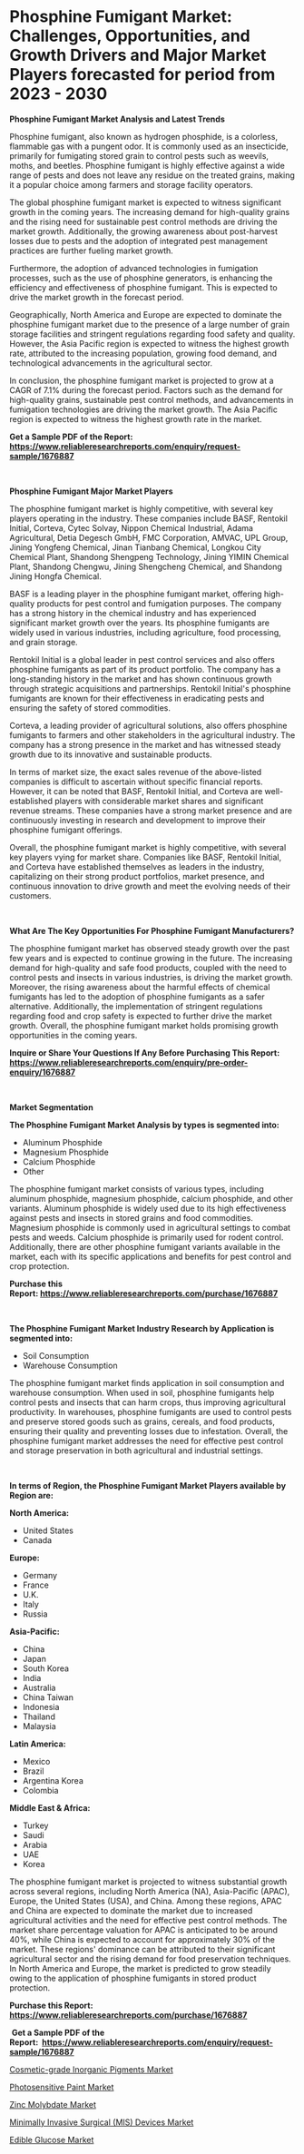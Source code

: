 <p><h1>Phosphine Fumigant Market: Challenges, Opportunities, and Growth Drivers and Major Market Players forecasted for period from 2023 - 2030</h1></p><p><strong>Phosphine Fumigant Market Analysis and Latest Trends</strong></p>
<p><p>Phosphine fumigant, also known as hydrogen phosphide, is a colorless, flammable gas with a pungent odor. It is commonly used as an insecticide, primarily for fumigating stored grain to control pests such as weevils, moths, and beetles. Phosphine fumigant is highly effective against a wide range of pests and does not leave any residue on the treated grains, making it a popular choice among farmers and storage facility operators.</p><p>The global phosphine fumigant market is expected to witness significant growth in the coming years. The increasing demand for high-quality grains and the rising need for sustainable pest control methods are driving the market growth. Additionally, the growing awareness about post-harvest losses due to pests and the adoption of integrated pest management practices are further fueling market growth. </p><p>Furthermore, the adoption of advanced technologies in fumigation processes, such as the use of phosphine generators, is enhancing the efficiency and effectiveness of phosphine fumigant. This is expected to drive the market growth in the forecast period. </p><p>Geographically, North America and Europe are expected to dominate the phosphine fumigant market due to the presence of a large number of grain storage facilities and stringent regulations regarding food safety and quality. However, the Asia Pacific region is expected to witness the highest growth rate, attributed to the increasing population, growing food demand, and technological advancements in the agricultural sector.</p><p>In conclusion, the phosphine fumigant market is projected to grow at a CAGR of 7.1% during the forecast period. Factors such as the demand for high-quality grains, sustainable pest control methods, and advancements in fumigation technologies are driving the market growth. The Asia Pacific region is expected to witness the highest growth rate in the market.</p></p>
<p><strong>Get a Sample PDF of the Report:&nbsp; <a href="https://www.reliableresearchreports.com/enquiry/request-sample/1676887">https://www.reliableresearchreports.com/enquiry/request-sample/1676887</a></strong></p>
<p>&nbsp;</p>
<p><strong>Phosphine Fumigant Major Market Players</strong></p>
<p><p>The phosphine fumigant market is highly competitive, with several key players operating in the industry. These companies include BASF, Rentokil Initial, Corteva, Cytec Solvay, Nippon Chemical Industrial, Adama Agricultural, Detia Degesch GmbH, FMC Corporation, AMVAC, UPL Group, Jining Yongfeng Chemical, Jinan Tianbang Chemical, Longkou City Chemical Plant, Shandong Shengpeng Technology, Jining YIMIN Chemical Plant, Shandong Chengwu, Jining Shengcheng Chemical, and Shandong Jining Hongfa Chemical.</p><p>BASF is a leading player in the phosphine fumigant market, offering high-quality products for pest control and fumigation purposes. The company has a strong history in the chemical industry and has experienced significant market growth over the years. Its phosphine fumigants are widely used in various industries, including agriculture, food processing, and grain storage.</p><p>Rentokil Initial is a global leader in pest control services and also offers phosphine fumigants as part of its product portfolio. The company has a long-standing history in the market and has shown continuous growth through strategic acquisitions and partnerships. Rentokil Initial's phosphine fumigants are known for their effectiveness in eradicating pests and ensuring the safety of stored commodities.</p><p>Corteva, a leading provider of agricultural solutions, also offers phosphine fumigants to farmers and other stakeholders in the agricultural industry. The company has a strong presence in the market and has witnessed steady growth due to its innovative and sustainable products.</p><p>In terms of market size, the exact sales revenue of the above-listed companies is difficult to ascertain without specific financial reports. However, it can be noted that BASF, Rentokil Initial, and Corteva are well-established players with considerable market shares and significant revenue streams. These companies have a strong market presence and are continuously investing in research and development to improve their phosphine fumigant offerings.</p><p>Overall, the phosphine fumigant market is highly competitive, with several key players vying for market share. Companies like BASF, Rentokil Initial, and Corteva have established themselves as leaders in the industry, capitalizing on their strong product portfolios, market presence, and continuous innovation to drive growth and meet the evolving needs of their customers.</p></p>
<p>&nbsp;</p>
<p><strong>What Are The Key Opportunities For Phosphine Fumigant Manufacturers?</strong></p>
<p><p>The phosphine fumigant market has observed steady growth over the past few years and is expected to continue growing in the future. The increasing demand for high-quality and safe food products, coupled with the need to control pests and insects in various industries, is driving the market growth. Moreover, the rising awareness about the harmful effects of chemical fumigants has led to the adoption of phosphine fumigants as a safer alternative. Additionally, the implementation of stringent regulations regarding food and crop safety is expected to further drive the market growth. Overall, the phosphine fumigant market holds promising growth opportunities in the coming years.</p></p>
<p><strong>Inquire or Share Your Questions If Any Before Purchasing This Report: <a href="https://www.reliableresearchreports.com/enquiry/pre-order-enquiry/1676887">https://www.reliableresearchreports.com/enquiry/pre-order-enquiry/1676887</a></strong></p>
<p>&nbsp;</p>
<p><strong>Market Segmentation</strong></p>
<p><strong>The Phosphine Fumigant Market Analysis by types is segmented into:</strong></p>
<p><ul><li>Aluminum Phosphide</li><li>Magnesium Phosphide</li><li>Calcium Phosphide</li><li>Other</li></ul></p>
<p><p>The phosphine fumigant market consists of various types, including aluminum phosphide, magnesium phosphide, calcium phosphide, and other variants. Aluminum phosphide is widely used due to its high effectiveness against pests and insects in stored grains and food commodities. Magnesium phosphide is commonly used in agricultural settings to combat pests and weeds. Calcium phosphide is primarily used for rodent control. Additionally, there are other phosphine fumigant variants available in the market, each with its specific applications and benefits for pest control and crop protection.</p></p>
<p><strong>Purchase this Report:&nbsp;<a href="https://www.reliableresearchreports.com/purchase/1676887">https://www.reliableresearchreports.com/purchase/1676887</a></strong></p>
<p>&nbsp;</p>
<p><strong>The Phosphine Fumigant Market Industry Research by Application is segmented into:</strong></p>
<p><ul><li>Soil Consumption</li><li>Warehouse Consumption</li></ul></p>
<p><p>The phosphine fumigant market finds application in soil consumption and warehouse consumption. When used in soil, phosphine fumigants help control pests and insects that can harm crops, thus improving agricultural productivity. In warehouses, phosphine fumigants are used to control pests and preserve stored goods such as grains, cereals, and food products, ensuring their quality and preventing losses due to infestation. Overall, the phosphine fumigant market addresses the need for effective pest control and storage preservation in both agricultural and industrial settings.</p></p>
<p>&nbsp;</p>
<p><strong>In terms of Region, the Phosphine Fumigant Market Players available by Region are:</strong></p>
<p>
    <p> <strong> North America: </strong>
        <ul>
            <li>United States</li>
            <li>Canada</li>
        </ul>
        </p> 
    <p> <strong> Europe: </strong>
        <ul>
            <li>Germany</li>
            <li>France</li>
            <li>U.K.</li>
            <li>Italy</li>
            <li>Russia</li>
        </ul>
        </p> 
    <p> <strong> Asia-Pacific: </strong>
        <ul>
            <li>China</li>
            <li>Japan</li>
            <li>South Korea</li>
            <li>India</li>
            <li>Australia</li>
            <li>China Taiwan</li>
            <li>Indonesia</li>
            <li>Thailand</li>
            <li>Malaysia</li>
        </ul>
        </p> 
    <p> <strong> Latin America: </strong>
        <ul>
            <li>Mexico</li>
            <li>Brazil</li>
            <li>Argentina Korea</li>
            <li>Colombia</li>
        </ul>
        </p> 
    <p> <strong> Middle East & Africa: </strong>
        <ul>
            <li>Turkey</li>
            <li>Saudi</li>
            <li>Arabia</li>
            <li>UAE</li>
            <li>Korea</li>
        </ul>
    </p>
    </p>
<p><p>The phosphine fumigant market is projected to witness substantial growth across several regions, including North America (NA), Asia-Pacific (APAC), Europe, the United States (USA), and China. Among these regions, APAC and China are expected to dominate the market due to increased agricultural activities and the need for effective pest control methods. The market share percentage valuation for APAC is anticipated to be around 40%, while China is expected to account for approximately 30% of the market. These regions' dominance can be attributed to their significant agricultural sector and the rising demand for food preservation techniques. In North America and Europe, the market is predicted to grow steadily owing to the application of phosphine fumigants in stored product protection.</p></p>
<p><strong>Purchase this Report: <a href="https://www.reliableresearchreports.com/purchase/1676887">https://www.reliableresearchreports.com/purchase/1676887</a></strong></p>
<p>&nbsp;<strong>Get a Sample PDF of the Report:&nbsp;&nbsp;<a href="https://www.reliableresearchreports.com/enquiry/request-sample/1676887">https://www.reliableresearchreports.com/enquiry/request-sample/1676887</a></strong></p>
<p><strong></strong></p>
<p><p><a href="https://github.com/kuntayevaz/Market-Research-Report-List-1/blob/main/cosmetic-grade-inorganic-pigments-market.md">Cosmetic-grade Inorganic Pigments Market</a></p><p><a href="https://medium.com/@debramedina73/photosensitive-paint-market-size-growth-forecast-2023-2030-d16c16af66ba">Photosensitive Paint Market</a></p><p><a href="https://medium.com/@brittanyrobertson07/zinc-molybdate-market-size-growth-forecast-2023-2030-81345eb9f8a2">Zinc Molybdate Market</a></p><p><a href="https://www.linkedin.com/pulse/minimally-invasive-surgical-mis-devices-market-insights-players/">Minimally Invasive Surgical (MIS) Devices Market</a></p><p><a href="https://github.com/kipkeeva/Market-Research-Report-List-1/blob/main/edible-glucose-market.md">Edible Glucose Market</a></p></p>